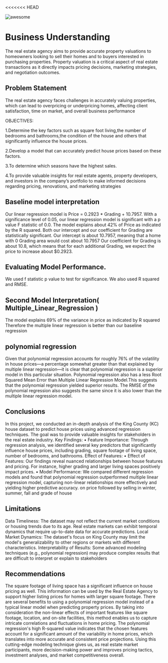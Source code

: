 <<<<<<< HEAD


![awesome](https://e0.pxfuel.com/wallpapers/657/834/desktop-wallpaper-real-estate-real-estate-agent.jpg)
# Business Understanding
The real estate agency aims to provide accurate property valuations to homeowners looking to sell their homes and to buyers interested in purchasing properties. Property valuation is a critical aspect of real estate transactions as it directly impacts pricing decisions, marketing strategies, and negotiation outcomes.
## Problem Statement
The real estate agency faces challenges in accurately valuing properties, which can lead to overpricing or underpricing homes, affecting client satisfaction, time on market, and overall business performance

OBJECTIVES:

1.Determine the key factors such as square foot living,the number of bedrooms and bathrooms,the condition of the house and others that significantly influence the house prices.

2.Develop a model that can accurately predict house prices based on these factors.

3.To determine which seasons have the highest sales.

4.To provide valuable insights for real estate agents, property developers, and investors in the company’s portfolio to make informed decisions regarding pricing, renovations, and marketing strategies


## Baseline model interpretation
Our linear regression model is Price = 0.2923 * Grading + 10.7957.
With a significance level of 0.05, our linear regression model is significant with a p value F statistic of 0.0.
The model explains about 42% of Price as indicated by the R squared.
Both our intercept and our coefficient for Grading are statistically significant.
Our intercept is about 10.7957, meaning that a home with 0 Grading area would cost about 10.7957
Our coefficient for Grading is about 10.8, which means that for each additional Grading, we expect the price to
increase about $0.2923.

## Evaluating Model Performance.
We used f statistic p value to test for significance.
We also used R squared and RMSE.

## Second Model Interpretation( Multiple_Linear_Regression )
The model explains 69% of the variance in price as indicated by R squared
Therefore the multiple linear regression is better than our baseline regression


## polynomial regression
Given that polynomial regression accounts for roughly 76% of the volatility in house prices—a percentage
somewhat greater than that explained by multiple linear regression—it is clear that polynomial regression is a
superior model in this particular situation. Polynomial regression also has a less Root Squared Mean Error than
Multiple Linear Regression Model.This suggests that the polynomial regression yielded superior results. The
RMSE of the polynomial regression also suggests the same since it is also lower than the multiple linear
regression model.


## Conclusions
In this project, we conducted an in-depth analysis of the King County (KC) house
dataset to predict house prices using advanced regression techniques. The goal was to
provide valuable insights for stakeholders in the real estate industry.
Key Findings:
• Feature Importance: Through regression analysis, we identified several key
predictors that significantly influence house prices, including grading, square footage
of living space, number of bedrooms, and bathrooms. Effect of Features:
• Effect of Features: Our findings reveal nuanced relationships between house features
and pricing. For instance, higher grading and larger living spaces positively impact
prices.
• Model Performance: We compared different regression models and found that
polynomial regression outperformed multiple linear regression model, capturing
non-linear relationships more effectively and yielding higher predictive accuracy. on price followed by selling in winter, summer, fall and grade of house
## Limitations
Data Timeliness: The dataset may not reflect the current market conditions or housing trends due to its age.
Real estate markets can exhibit temporal dynamics that require up-to-date data for accurate predictions.
Local Market Dynamics: The dataset's focus on King County may limit the model's generalizability to other
regions or markets with different characteristics.
Interpretability of Results: Some advanced modeling techniques (e.g., polynomial regression) may produce
complex results that are difficult to interpret or explain to stakeholders
## Recommendations
The square footage of living space has a significant influence on house pricing as well. This information can be
used by the Real Estate Agency to support higher listing prices for homes with larger square footage.
There are several benefits to using a polynomial regression model instead of a typical linear model when
predicting property prices. By taking into consideration the non-linear effects of important features like square
footage, location, and on-site facilities, this method enables us to capture intricate correlations and fluctuations
in home pricing. The polynomial regression's high R-squared value indicates that the chosen features account
for a significant amount of the variability in home prices, which translates into more accurate and consistent
price projections. Using this cutting-edge modeling technique gives us, as real estate market participants, more
decision-making power and improves pricing tactics, investment analyses, and market competitiveness overall.
